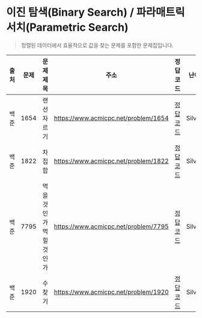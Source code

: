 # 이진 탐색(Binary Search) / 파라매트릭 서치(Parametric Search)

> 정렬된 데이터에서 효율적으로 값을 찾는 문제를 포함한 문제집입니다.

| 출처 | 문제 | 문제 제목               | 주소                                 | 정답 코드                   | 난이도   | 정답 여부 |
| ---- | ---- | ----------------------- | ------------------------------------ | --------------------------- | -------- | --------- |
| 백준 | 1654 | 랜선 자르기             | https://www.acmicpc.net/problem/1654 | [정답 코드](./0x11/1654.js) | Silver.2 | ✅        |
| 백준 | 1822 | 차집합                  | https://www.acmicpc.net/problem/1822 | [정답 코드](./0x11/1822.js) | Silver.4 | ✅        |
| 백준 | 7795 | 먹을 것인가 먹힐 것인가 | https://www.acmicpc.net/problem/7795 | [정답 코드](./0x11/7795.js) | Silver.3 | ❌        |
| 백준 | 1920 | 수 찾기                 | https://www.acmicpc.net/problem/1920 | [정답 코드](./0x11/1920.js) | Silver.4 | ✅        |
